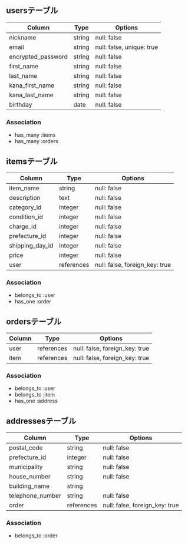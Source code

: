 ## usersテーブル

|Column              |Type    |Options                    |
|--------------------|--------|---------------------------|
| nickname           | string | null: false               |
| email              | string | null: false, unique: true |
| encrypted_password | string | null: false               |
| first_name         | string | null: false               |
| last_name          | string | null: false               |
| kana_first_name    | string | null: false               |
| kana_last_name     | string | null: false               |
| birthday           | date   | null: false               |

### Association
- has_many :items
- has_many :orders

## itemsテーブル

|Column           |Type        |Options                         |
|-----------------|------------|--------------------------------|
| item_name       | string     | null: false                    |
| description     | text       | null: false                    |
| category_id     | integer    | null: false                    |
| condition_id    | integer    | null: false                    |
| charge_id       | integer    | null: false                    |
| prefecture_id   | integer    | null: false                    |
| shipping_day_id | integer    | null: false                    |
| price           | integer    | null: false                    |
| user            | references | null: false, foreign_key: true |

### Association
- belongs_to :user
- has_one :order

## ordersテーブル

|Column |Type        |Options                         |
|-------|------------|--------------------------------|
| user  | references | null: false, foreign_key: true |
| item  | references | null: false, foreign_key: true |

### Association
- belongs_to :user
- belongs_to :item
- has_one :address

## addressesテーブル

|Column            |Type        |Options                         |
|------------------|------------|--------------------------------|
| postal_code      | string     | null: false                    |
| prefecture_id    | integer    | null: false                    |
| municipality     | string     | null: false                    |
| house_number     | string     | null: false                    |
| building_name    | string     |                                |
| telephone_number | string     | null: false                    |
| order            | references | null: false, foreign_key: true |

### Association
- belongs_to :order
